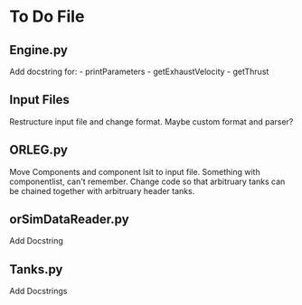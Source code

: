 # To Do File

## Engine.py

Add docstring for:
    - printParameters
    - getExhaustVelocity
    - getThrust

## Input Files

Restructure input file and change format. Maybe custom format and parser?

## ORLEG.py

Move Components and component lsit to input file. Something with componentlist, can't remember. Change code so that arbitruary tanks can be chained together with arbitruary header tanks.

## orSimDataReader.py

Add Docstring

## Tanks.py

Add Docstrings
